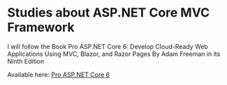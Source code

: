 # Studies about ASP.NET Core MVC Framework

I will follow the Book Pro ASP.NET Core 6: Develop Cloud-Ready Web Applications Using MVC, Blazor, and Razor Pages By Adam Freeman in its Ninth Edition

Available here: [Pro ASP.NET Core 6](https://www.amazon.com.br/Pro-ASP-NET-Core-Cloud-Ready-Applications-ebook/dp/B09TDKPSCZ/ref=sr_1_1?__mk_pt_BR=%C3%85M%C3%85%C5%BD%C3%95%C3%91&s=books&sr=1-1) 
